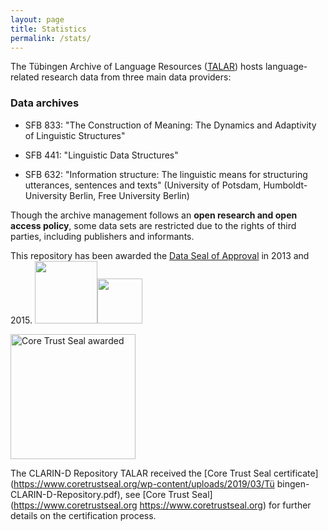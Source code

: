 ```yaml
---
layout: page
title: Statistics
permalink: /stats/
---
```


The Tübingen Archive of Language Resources ([TALAR](https://talar.sfb833.uni-tuebingen.de:8443/erdora/ "Enter Repository")) hosts language-related research data from three main data providers:

### Data archives

* SFB 833: "The Construction of Meaning: The Dynamics and Adaptivity of Linguistic Structures"

* SFB 441: "Linguistic Data Structures"

* SFB 632: "Information structure: The linguistic means for structuring utterances, sentences and
texts" (University of Potsdam, Humboldt-University Berlin, Free University Berlin)

Though the archive management follows an **open research and open access policy**, some data sets
are restricted due to the rights of third parties, including publishers and informants.

This repository has been awarded the [Data Seal of Approval](http://www.datasealofapproval.org "Go to the Data Seal of Approval WebSite") in 2013 and 2015.
<img src="../logos/RTEmagicC_DSA-logo_1_June2010.gif" width="100"><img src="../logos/RTEmagicC_de3482394f.gif" width="72">

<img src="../logos/CoreTrustSeal-logo-150px.jpg" width="200" alt="Core Trust Seal awarded"/>

The CLARIN-D Repository TALAR received the [Core Trust Seal certificate](https://www.coretrustseal.org/wp-content/uploads/2019/03/Tü
bingen-CLARIN-D-Repository.pdf), see [Core Trust Seal](https://www.coretrustseal.org https://www.coretrustseal.org) for further details on the certification process.


